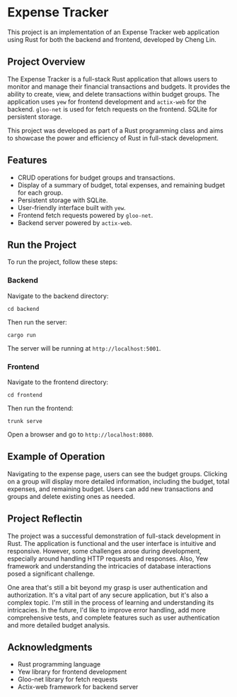 <!-- @format -->

# Expense Tracker

This project is an implementation of an Expense Tracker web application using Rust for both the backend and frontend, developed by Cheng Lin.

## Project Overview

The Expense Tracker is a full-stack Rust application that allows users to monitor and manage their financial transactions and budgets. It provides the ability to create, view, and delete transactions within budget groups. The application uses `yew` for frontend development and `actix-web` for the backend. `gloo-net` is used for fetch requests on the frontend. SQLite for persistent storage.

This project was developed as part of a Rust programming class and aims to showcase the power and efficiency of Rust in full-stack development.

## Features

- CRUD operations for budget groups and transactions.
- Display of a summary of budget, total expenses, and remaining budget for each group.
- Persistent storage with SQLite.
- User-friendly interface built with `yew`.
- Frontend fetch requests powered by `gloo-net`.
- Backend server powered by `actix-web`.

## Run the Project

To run the project, follow these steps:

### Backend

Navigate to the backend directory:

```
cd backend
```

Then run the server:

```
cargo run
```

The server will be running at `http://localhost:5001`.

### Frontend

Navigate to the frontend directory:

```
cd frontend
```

Then run the frontend:

```
trunk serve
```

Open a browser and go to `http://localhost:8080`.

## Example of Operation

Navigating to the expense page, users can see the budget groups. Clicking on a group will display more detailed information, including the budget, total expenses, and remaining budget. Users can add new transactions and groups and delete existing ones as needed.

## Project Reflectin

The project was a successful demonstration of full-stack development in Rust. The application is functional and the user interface is intuitive and responsive. However, some challenges arose during development, especially around handling HTTP requests and responses. Also, Yew framework and understanding the intricacies of database interactions posed a significant challenge.

One area that's still a bit beyond my grasp is user authentication and authorization. It's a vital part of any secure application, but it's also a complex topic. I'm still in the process of learning and understanding its intricacies. In the future, I'd like to improve error handling, add more comprehensive tests, and complete features such as user authentication and more detailed budget analysis.

## Acknowledgments

- Rust programming language
- Yew library for frontend development
- Gloo-net library for fetch requests
- Actix-web framework for backend server
